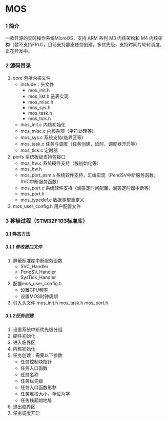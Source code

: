 # MOS

### 1 简介

一款开源的实时操作系统MicroOS，支持 ARM 系列 M3 内核架构和 M4 内核架构（暂不支持FPU），目前支持静态任务创建，多优先级，支持时间片轮转调度，正在开发中。

### 2 源码目录

1. core 包括内核文件
   - include：头文件
     - mos_init.h
     - mos_list.h 链表实现
     - mos_misc.h
     - mos_sys.h
     - mos_task.h
     - mos_tick.h
   - mos_init.c       内核初始化
   - mos_misc.c    内核杂项（字符处理等）
   - mos_sys.c       系统支持(临界区等)
   - mos_task.c     任务与调度（任务创建，延时，调度器开启等）
   - mos_tick.c      定时器
2. ports  系统板级支持包接口
   - mos_hw.c 	系统硬件支持（栈初始化等）
   - mos_hw.h 
   - mos_port_asm.s 系统软件支持，汇编实现（PendSV中断服务函数，SVC中断服务函数）
   - mos_port.c  系统软件支持（滴答定时间配置，滴答定时器中断等）
   - mos_port.h
   - mos_typedef.c  数据类型重定义
3. mos_user_config.h  用户配置文件

### 3 移植过程（STM32F103标准库）

#### 3.1 静态方法

##### 3.1.1 修改接口文件

1. 屏蔽标准库中断服务函数
   - SVC_Handler
   - PendSV_Handler
   - SysTick_Handler
2. 配置mos_user_config.h 
   - 设置CPU频率
   - 设置MOS时钟周期
3. 引入头文件 mos_init.h mos_task.h mos_port.h

##### 3.1.2任务创建

1. 设置系统中断优先级分组
2. 硬件初始化
3. 进入临界区
4. 内核初始化
5. 任务创建：需要以下参数
   - 任务控制块指针
   - 任务入口函数
   - 任务名称
   - 任务优先级
   - 任务入口函数形参
   - 任务堆栈大小，单位为字
   - 任务栈起始地址
6. 退出临界区
7. 任务调度开启

